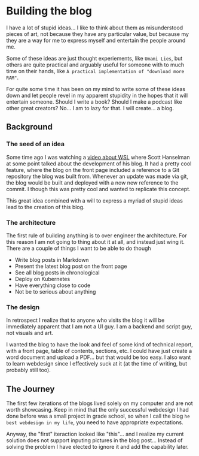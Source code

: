 # Building the blog

I have a lot of stupid ideas... I like to think about them as misunderstood pieces of art, not because they have
any particular value, but because my they are a way for me to express myself and entertain the people around me. 

Some of these ideas are just thought experiements, like `Umami Lies`, but others are quite practical and arguably useful
for someone with to much time on their hands, like `A practical implementation of "download more RAM"`.

For quite some time it has been on my mind to write some of these ideas down and let people revel in my apparent stupidity
in the hopes that it will entertain someone. Should I write a book? Should I make a podcast like other great creators? No... I am
to lazy for that. I will create... a blog.

## Background

### The seed of an idea

Some time ago I was watching a [video about WSL](https://www.youtube.com/watch?v=tuhzVDc0Slg) where Scott Hanselman at some
point talked about the development of his blog. It had a pretty cool feature, where the blog on the front page included
a reference to a Git repository the blog was built from. Whenever an update was made via git, the blog would be built and
deployed with a now new reference to the commit. I though this was pretty cool and wanted to replicate this concept.

This great idea combined with a will to express a myriad of stupid ideas lead to the creation of this blog.

### The architecture

The first rule of building anything is to over engineer the architecture. For this reason I am not going
to thing about it at all, and instead just wing it. There are a couple of things I want to be able to do though

* Write blog posts in Markdown
* Present the latest blog post on the front page
* See all blog posts in chronological
* Deploy on Kubernetes
* Have everything close to code
* Not be to serious about anything

### The design

In retrospect I realize that to anyone who visits the blog it will be immediately apparent that I am not a 
UI guy. I am a backend and script guy, not visuals and art. 

I wanted the blog to have the look and feel of some kind of technical report, with a front page, table of contents,
sections, etc. I could have just create a word document and upload a PDF... but that would be too easy. I also want to
learn webdesign since I effectively suck at it (at the time of writing, but probably still too). 

## The Journey

The first few iterations of the blogs lived solely on my computer and are not worth showcasing. Keep in mind that the
only successful webdesign I had done before was a small project in grade school, so when I call the blog `he best webdesign in my life`,
you need to have appropriate expectations. 

Anyway, the "first" iteraction looked like "this"... and I realize my current solution does not support inputing pictures in the blog post... Instead of solving the problem I have elected to ignore it and add the capability later.


